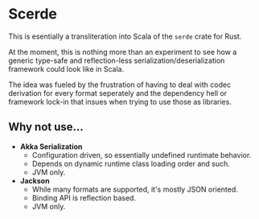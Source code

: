 Scerde
======

This is esentially a transliteration into Scala of the `serde` crate for Rust.

At the moment, this is nothing more than an experiment to see how a generic type-safe
and reflection-less serialization/deserialization framework could look like in Scala.

The idea was fueled by the frustration of having to deal with codec derivation for every
format seperately and the dependency hell or framework lock-in that insues when
trying to use those as libraries.

Why not use...
--------------

- **Akka Serialization**
  - Configuration driven, so essentially undefined runtimate behavior.
  - Depends on dynamic runtime class loading order and such.
  - JVM only.
- **Jackson**
  - While many formats are supported, it's mostly JSON oriented.
  - Binding API is reflection based.
  - JVM only.
